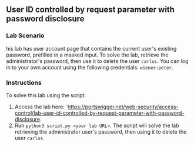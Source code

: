 ## User ID controlled by request parameter with password disclosure
### Lab Scenario
his lab has user account page that contains the current user's existing password, prefilled in a masked input.
To solve the lab, retrieve the administrator's password, then use it to delete the user `carlos`.
You can log in to your own account using the following credentials: `wiener:peter`.


### Instructions
To solve this lab using the script:
1. Access the lab here: `https://portswigger.net/web-security/access-control/lab-user-id-controlled-by-request-parameter-with-password-disclosure.
2. Run `python3 script.py <your lab URL>`. The script will solve the lab retrieving the administrator user's password, then using it to delete the user `carlos`.